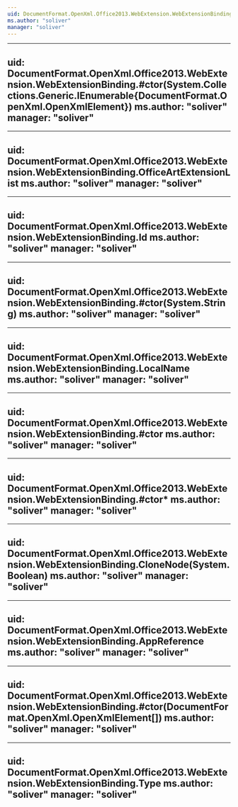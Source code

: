 ```yaml
---
uid: DocumentFormat.OpenXml.Office2013.WebExtension.WebExtensionBinding
ms.author: "soliver"
manager: "soliver"
---
```


---
uid: DocumentFormat.OpenXml.Office2013.WebExtension.WebExtensionBinding.#ctor(System.Collections.Generic.IEnumerable{DocumentFormat.OpenXml.OpenXmlElement})
ms.author: "soliver"
manager: "soliver"
---

---
uid: DocumentFormat.OpenXml.Office2013.WebExtension.WebExtensionBinding.OfficeArtExtensionList
ms.author: "soliver"
manager: "soliver"
---

---
uid: DocumentFormat.OpenXml.Office2013.WebExtension.WebExtensionBinding.Id
ms.author: "soliver"
manager: "soliver"
---

---
uid: DocumentFormat.OpenXml.Office2013.WebExtension.WebExtensionBinding.#ctor(System.String)
ms.author: "soliver"
manager: "soliver"
---

---
uid: DocumentFormat.OpenXml.Office2013.WebExtension.WebExtensionBinding.LocalName
ms.author: "soliver"
manager: "soliver"
---

---
uid: DocumentFormat.OpenXml.Office2013.WebExtension.WebExtensionBinding.#ctor
ms.author: "soliver"
manager: "soliver"
---

---
uid: DocumentFormat.OpenXml.Office2013.WebExtension.WebExtensionBinding.#ctor*
ms.author: "soliver"
manager: "soliver"
---

---
uid: DocumentFormat.OpenXml.Office2013.WebExtension.WebExtensionBinding.CloneNode(System.Boolean)
ms.author: "soliver"
manager: "soliver"
---

---
uid: DocumentFormat.OpenXml.Office2013.WebExtension.WebExtensionBinding.AppReference
ms.author: "soliver"
manager: "soliver"
---

---
uid: DocumentFormat.OpenXml.Office2013.WebExtension.WebExtensionBinding.#ctor(DocumentFormat.OpenXml.OpenXmlElement[])
ms.author: "soliver"
manager: "soliver"
---

---
uid: DocumentFormat.OpenXml.Office2013.WebExtension.WebExtensionBinding.Type
ms.author: "soliver"
manager: "soliver"
---
